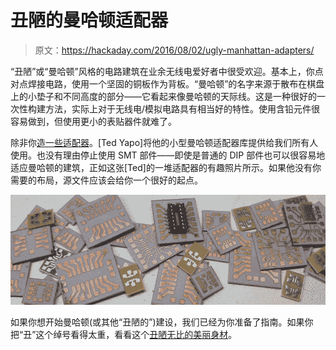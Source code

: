 # 丑陋的曼哈顿适配器

> 原文：<https://hackaday.com/2016/08/02/ugly-manhattan-adapters/>

“丑陋”或“曼哈顿”风格的电路建筑在业余无线电爱好者中很受欢迎。基本上，你点对点焊接电路，使用一个坚固的铜板作为背板。“曼哈顿”的名字来源于散布在棋盘上的小垫子和不同高度的部分——它看起来像曼哈顿的天际线。这是一种很好的一次性构建方法，实际上对于无线电/模拟电路具有相当好的特性。使用含铅元件很容易做到，但使用更小的表贴器件就难了。

除非你[造一些适配器](https://hackaday.io/project/12798-ugly-smd-adapters)。[Ted Yapo]将他的小型曼哈顿适配器库提供给我们所有人使用。也没有理由停止使用 SMT 部件——即使是普通的 DIP 部件也可以很容易地适应曼哈顿的建筑，正如这张[Ted]的一堆适配器的有趣照片所示。如果他没有你需要的布局，源文件应该会给你一个很好的起点。

[![](img/8ddbeed20869acbc98d21faabf277024.png)](https://hackaday.com/wp-content/uploads/2016/07/8969271469196912303.jpg)

如果你想开始曼哈顿(或其他“丑陋的”)建设，我们已经为你准备了指南。如果你把“丑”这个绰号看得太重，看看这个[丑陋无比的美丽身材](https://hackaday.com/2011/09/04/a-ham-radio-receiver-manhattan-style/)。